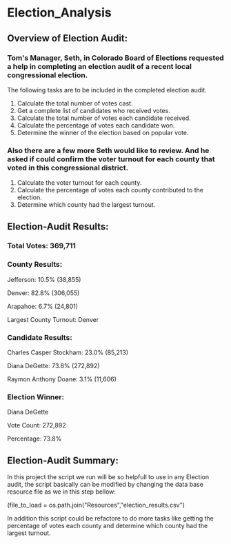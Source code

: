 # Election_Analysis


## Overview of Election Audit:

### Tom's Manager, Seth, in Colorado Board of Elections requested a help in completing an election audit of a recent local congressional election.
The following tasks are to be included in the completed election audit.


1. Calculate the total number of votes cast. 
2. Get a complete list of candidates who received votes.
3. Calculate the total number of votes each candidate received. 
4. Calculate the percentage of votes each candidate won. 
5. Determine the winner of the election based on popular vote. 


### Also there are a few more Seth would like to review. And he asked if could confirm the voter turnout for each county that voted in this congressional district.



1. Calculate the voter turnout for each county.
2. Calculate the percentage of votes each county contributed to the election.
3. Determine which county had the largest turnout.




## Election-Audit Results:

### Total Votes: 369,711

### County Results:

Jefferson: 10.5% (38,855)

Denver: 82.8% (306,055)

Arapahoe: 6.7% (24,801)

Largest County Turnout: Denver

### Candidate Results:

Charles Casper Stockham: 23.0% (85,213)

Diana DeGette: 73.8% (272,892)

Raymon Anthony Doane: 3.1% (11,606)


### Election Winner:

Diana DeGette

Vote Count: 272,892

Percentage: 73.8%



## Election-Audit Summary:

In this project the script we run will be so helpfull to use in any Election audit, 
the script basically can be modified by changing the data base resource file as we in this step bellow:

(file_to_load = os.path.join("Resources","election_results.csv")

In addition this script could be refactore to do more tasks like getting the percentage of votes each county and determine which county had the largest turnout.
